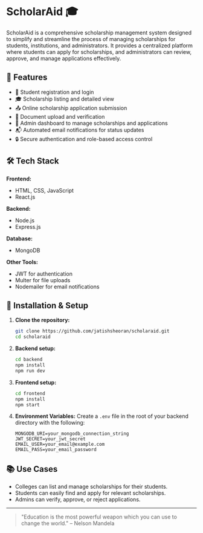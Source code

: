 # ScholarAid 🎓

ScholarAid is a comprehensive scholarship management system designed to simplify and streamline the process of managing scholarships for students, institutions, and administrators. It provides a centralized platform where students can apply for scholarships, and administrators can review, approve, and manage applications effectively.

## 📌 Features

- 📝 Student registration and login
- 🎓 Scholarship listing and detailed view
- 📤 Online scholarship application submission
- 📄 Document upload and verification
- 🧾 Admin dashboard to manage scholarships and applications
- 📬 Automated email notifications for status updates
- 🔒 Secure authentication and role-based access control

## 🛠️ Tech Stack

**Frontend:**

- HTML, CSS, JavaScript
- React.js

**Backend:**

- Node.js
- Express.js

**Database:**

- MongoDB

**Other Tools:**

- JWT for authentication
- Multer for file uploads
- Nodemailer for email notifications

## 🚀 Installation & Setup

1. **Clone the repository:**

   ```bash
   git clone https://github.com/jatishsheoran/scholaraid.git
   cd scholaraid
   ```

2. **Backend setup:**

   ```bash
   cd backend
   npm install
   npm run dev
   ```

3. **Frontend setup:**

   ```bash
   cd frontend
   npm install
   npm start
   ```

4. **Environment Variables:**
   Create a `.env` file in the root of your backend directory with the following:
   ```env
   MONGODB_URI=your_mongodb_connection_string
   JWT_SECRET=your_jwt_secret
   EMAIL_USER=your_email@example.com
   EMAIL_PASS=your_email_password
   ```

## 📚 Use Cases

- Colleges can list and manage scholarships for their students.
- Students can easily find and apply for relevant scholarships.
- Admins can verify, approve, or reject applications.

---

> "Education is the most powerful weapon which you can use to change the world." – Nelson Mandela
